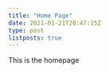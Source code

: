 ```yaml
---
title: "Home Page"
date: 2021-01-21T20:47:15Z
type: post
listposts: true
---
```


This is the homepage
